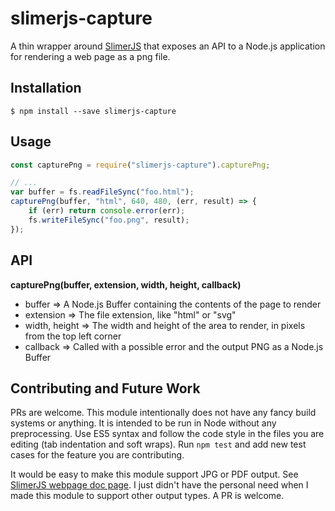 slimerjs-capture
================

A thin wrapper around [SlimerJS](https://slimerjs.org) that exposes an API to a Node.js application for rendering a web page as a png file.

## Installation

	$ npm install --save slimerjs-capture

## Usage

```js
const capturePng = require("slimerjs-capture").capturePng;

// ...
var buffer = fs.readFileSync("foo.html");
capturePng(buffer, "html", 640, 480, (err, result) => {
	if (err) return console.error(err);
	fs.writeFileSync("foo.png", result);
});
```

## API

**capturePng(buffer, extension, width, height, callback)**

- buffer => A Node.js Buffer containing the contents of the page to render
- extension => The file extension, like "html" or "svg"
- width, height => The width and height of the area to render, in pixels from the top left corner
- callback => Called with a possible error and the output PNG as a Node.js Buffer

## Contributing and Future Work

PRs are welcome.  This module intentionally does not have any fancy build systems or anything.  It is intended to be run in Node without any preprocessing.  Use ES5 syntax and follow the code style in the files you are editing (tab indentation and soft wraps).  Run `npm test` and add new test cases for the feature you are contributing.

It would be easy to make this module support JPG or PDF output.  See [SlimerJS webpage doc page](https://docs.slimerjs.org/current/api/webpage.html#render-filename-options).  I just didn't have the personal need when I made this module to support other output types.  A PR is welcome.
